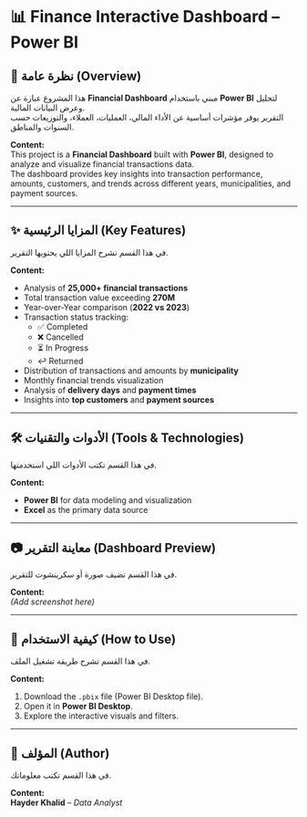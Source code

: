# 📊 Finance Interactive Dashboard – Power BI  

## 🔎 نظرة عامة (Overview)  
هذا المشروع عبارة عن **Financial Dashboard** مبني باستخدام **Power BI** لتحليل وعرض البيانات المالية.  
التقرير يوفر مؤشرات أساسية عن الأداء المالي، العمليات، العملاء، والتوزيعات حسب السنوات والمناطق.  

**Content:**  
This project is a **Financial Dashboard** built with **Power BI**, designed to analyze and visualize financial transactions data.  
The dashboard provides key insights into transaction performance, amounts, customers, and trends across different years, municipalities, and payment sources.  

---

## ✨ المزايا الرئيسية (Key Features)  
في هذا القسم تشرح المزايا اللي يحتويها التقرير.  

**Content:**  
- Analysis of **25,000+ financial transactions**  
- Total transaction value exceeding **270M**  
- Year-over-Year comparison (**2022 vs 2023**)  
- Transaction status tracking:  
  - ✅ Completed  
  - ❌ Cancelled  
  - ⏳ In Progress  
  - ↩ Returned  
- Distribution of transactions and amounts by **municipality**  
- Monthly financial trends visualization  
- Analysis of **delivery days** and **payment times**  
- Insights into **top customers** and **payment sources**  

---

## 🛠️ الأدوات والتقنيات (Tools & Technologies)  
في هذا القسم تكتب الأدوات اللي استخدمتها.  

**Content:**  
- **Power BI** for data modeling and visualization  
- **Excel** as the primary data source  

---

## 📷 معاينة التقرير (Dashboard Preview)  
في هذا القسم تضيف صورة أو سكرينشوت للتقرير.  

**Content:**  
*(Add screenshot here)*  

---

## 🚀 كيفية الاستخدام (How to Use)  
في هذا القسم تشرح طريقة تشغيل الملف.  

**Content:**  
1. Download the `.pbix` file (Power BI Desktop file).  
2. Open it in **Power BI Desktop**.  
3. Explore the interactive visuals and filters.  

---

## 📌 المؤلف (Author)  
في هذا القسم تكتب معلوماتك.  

**Content:**  
**Hayder Khalid** – *Data Analyst*  
